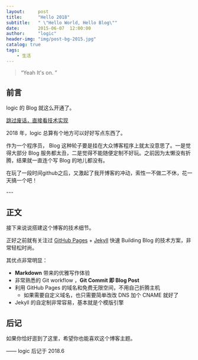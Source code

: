 ```yaml
---
layout:     post
title:      "Hello 2018"
subtitle:   " \"Hello World, Hello Blog\""
date:       2015-06-07	12:00:00
author:     "logic"
header-img: "img/post-bg-2015.jpg"
catalog: true
tags:
    - 生活
---
```


> “Yeah It's on. ”


## 前言

logic 的 Blog 就这么开通了。

[跳过废话，直接看技术实现 ](#build) 



2018 年，logic 总算有个地方可以好好写点东西了。


作为一个程序员， Blog 这种轮子要是挂在大众博客程序上就太没意思了。一是觉得大部分 Blog 服务都太丑，二是觉得不能随便定制不好玩。之前因为太懒没有折腾，结果就一直连个写 Blog 的地儿都没有。

在玩了一段时间github之后，又激起了我开博客的冲动，索性一不做二不休，花一天搞一个吧！


<p id = "build"></p>
---

## 正文

接下来说说搭建这个博客的技术细节。  

正好之前就有关注过 [GitHub Pages](https://pages.github.com/) + [Jekyll](http://jekyllrb.com/) 快速 Building Blog 的技术方案，非常轻松时尚。

其优点非常明显：

* **Markdown** 带来的优雅写作体验
* 非常熟悉的 Git workflow ，**Git Commit 即 Blog Post**
* 利用 GitHub Pages 的域名和免费无限空间，不用自己折腾主机
	* 如果需要自定义域名，也只需要简单改改 DNS 加个 CNAME 就好了 
* Jekyll 的自定制非常容易，基本就是个模版引擎



## 后记

如果你恰好逛到了这里，希望你也能喜欢这个博客主题。

—— logic 后记于 2018.6


